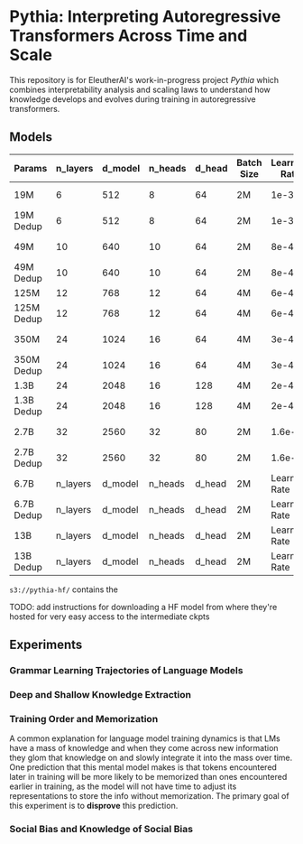 # Pythia: Interpreting Autoregressive Transformers Across Time and Scale

This repository is for EleutherAI's work-in-progress project *Pythia* which combines interpretability analysis and scaling laws to understand how knowledge develops and evolves during training in autoregressive transformers.

## Models

| Params      | n_layers |d_model      | n_heads |d_head      | Batch Size |Learning Rate|Train Status                 |Eval Status|Conversion Status|
| ----------- | -------- |------------ | ------- |----------- | ---------- |------------ | ----------                  |---------- | --------------- |
| 19M         | 6        | 512         | 8       | 64         | 2M         | 1e-3        | s3://s-eai-neox/pythia/19M/ |In progress| Complete        |
| 19M Dedup   | 6        | 512         | 8       | 64         | 2M         | 1e-3        | .../pythia/19M_dedup/       |Eval Status|  Not Ready      |
| 49M         | 10       | 640         | 10      | 64         | 2M         | 8e-4?       |  x                          |Eval Status|                 |
| 49M Dedup   | 10       | 640         | 10      | 64         | 2M         | 8e-4?       |  x                          |Eval Status|                 |
| 125M        | 12       | 768         | 12      | 64         | 4M         | 6e-4        | .../pythia/125M/            |Complete   |                 |
| 125M Dedup  | 12       | 768         | 12      | 64         | 4M         | 6e-4        | .../pythia/125M_dedup       |Complete   |                 |
| 350M        | 24       | 1024        | 16      | 64         | 4M         | 3e-4        | Complete                    |In Progress|                 |
| 350M Dedup  | 24       | 1024        | 16      | 64         | 4M         | 3e-4        | Complete                    |In Progress|                 |
| 1.3B        | 24       | 2048        | 16      | 128        | 4M         | 2e-4        | Complete                    |Complete   |                 |
| 1.3B Dedup  | 24       | 2048        | 16      | 128        | 4M         | 2e-4        | Complete                    |In Progress|                 |
| 2.7B        | 32       | 2560        | 32      | 80         | 2M         | 1.6e-4      | In Progress                 |Eval Status|                 |
| 2.7B Dedup  | 32       | 2560        | 32      | 80         | 2M         | 1.6e-4      | In Progress                 |Eval Status|                 |
| 6.7B        | n_layers |d_model      | n_heads |d_head      | 2M         |Learning Rate|Train Status                 |Eval Status|                 |
| 6.7B Dedup  | n_layers |d_model      | n_heads |d_head      | 2M         |Learning Rate|Train Status                 |Eval Status|                 |
| 13B         | n_layers |d_model      | n_heads |d_head      | 2M         |Learning Rate|Train Status                 |Eval Status|                 |
| 13B Dedup   | n_layers |d_model      | n_heads |d_head      | 2M         |Learning Rate|Train Status                 |Eval Status|                 |


`s3://pythia-hf/` contains the 


TODO: add instructions for downloading a HF model from where they're hosted for very easy access to the intermediate ckpts


## Experiments 

### Grammar Learning Trajectories of Language Models

### Deep and Shallow Knowledge Extraction

### Training Order and Memorization

A common explanation for language model training dynamics is that LMs have a mass of knowledge and when they come across new information they glom that knowledge on and slowly integrate it into the mass over time. One prediction that this mental model makes is that tokens encountered later in training will be more likely to be memorized than ones encountered earlier in training, as the model will not have time to adjust its representations to store the info without memorization. The primary goal of this experiment is to **disprove** this prediction.

### Social Bias and Knowledge of Social Bias
